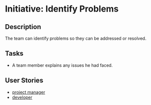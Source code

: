 # Initiative: Identify Problems

## Description
The team can identify problems so they can be addressed or resolved.

## Tasks
* A team member explains any issues he had faced.

## User Stories
* [project manager](stories/story_project_manager.md)
* [developer](stories/story_developer.md)